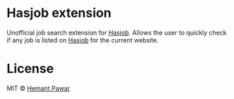 # Hasjob extension
Unofficial job search extension for [Hasjob](http://hasjob.co). Allows the user to quickly check if any job is listed on [Hasjob](http://hasjob.co) for the current website.

# License
MIT © [Hemant Pawar](https://github.com/HemantPawar)

